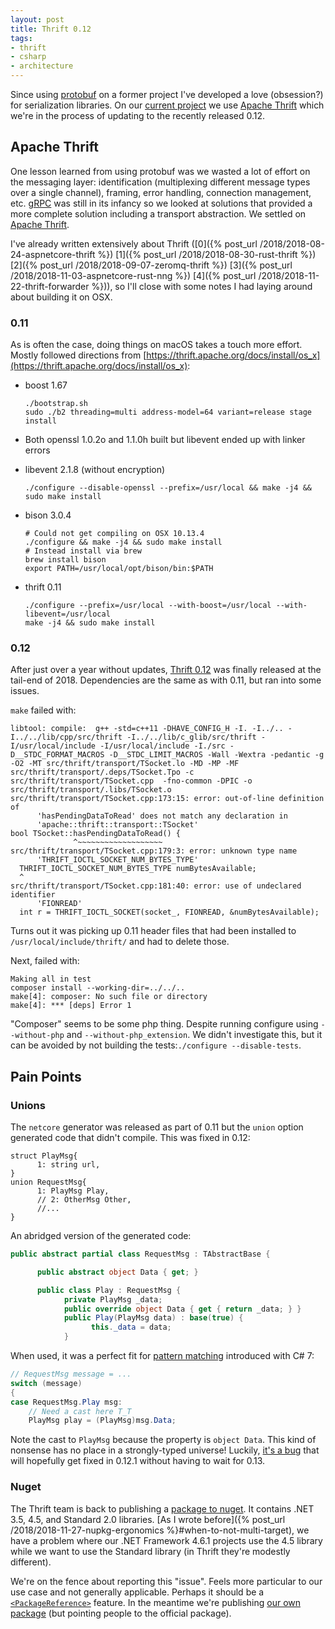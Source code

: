 ```yaml
---
layout: post
title: Thrift 0.12
tags:
- thrift
- csharp
- architecture
---
```


Since using [protobuf](https://github.com/protocolbuffers/protobuf) on a former project I've developed a love (obsession?) for serialization libraries.  On our [current project](https://github.com/subor/sdk) we use [Apache Thrift](https://github.com/apache/thrift) which we're in the process of updating to the recently released 0.12.

## Apache Thrift

One lesson learned from using protobuf was we wasted a lot of effort on the messaging layer: identification (multiplexing different message types over a single channel), framing, error handling, connection management, etc.  [gRPC](https://grpc.io/) was still in its infancy so we looked at solutions that provided a more complete solution including a transport abstraction.  We settled on [Apache Thrift](https://github.com/apache/thrift).

I've already written extensively about Thrift ([0]({% post_url /2018/2018-08-24-aspnetcore-thrift %})
[1]({% post_url /2018/2018-08-30-rust-thrift %})
[2]({% post_url /2018/2018-09-07-zeromq-thrift %})
[3]({% post_url /2018/2018-11-03-aspnetcore-rust-nng %})
[4]({% post_url /2018/2018-11-22-thrift-forwarder %})), so I'll close with some notes I had laying around about building it on OSX.

### 0.11

As is often the case, doing things on macOS takes a touch more effort.  
Mostly followed directions from [https://thrift.apache.org/docs/install/os_x](https://thrift.apache.org/docs/install/os_x):

- boost 1.67

      ./bootstrap.sh
      sudo ./b2 threading=multi address-model=64 variant=release stage install

- Both openssl 1.0.2o and 1.1.0h built but libevent ended up with linker errors
- libevent 2.1.8 (without encryption)
    
      ./configure --disable-openssl --prefix=/usr/local && make -j4 && sudo make install

- bison 3.0.4

      # Could not get compiling on OSX 10.13.4
      ./configure && make -j4 && sudo make install
      # Instead install via brew
      brew install bison
      export PATH=/usr/local/opt/bison/bin:$PATH

- thrift 0.11

      ./configure --prefix=/usr/local --with-boost=/usr/local --with-libevent=/usr/local
      make -j4 && sudo make install

### 0.12

After just over a year without updates, [Thrift 0.12](https://github.com/apache/thrift/releases) was finally released at the tail-end of 2018.  Dependencies are the same as with 0.11, but ran into some issues.

`make` failed with:
```
libtool: compile:  g++ -std=c++11 -DHAVE_CONFIG_H -I. -I../.. -I../../lib/cpp/src/thrift -I../../lib/c_glib/src/thrift -I/usr/local/include -I/usr/local/include -I./src -D__STDC_FORMAT_MACROS -D__STDC_LIMIT_MACROS -Wall -Wextra -pedantic -g -O2 -MT src/thrift/transport/TSocket.lo -MD -MP -MF src/thrift/transport/.deps/TSocket.Tpo -c src/thrift/transport/TSocket.cpp  -fno-common -DPIC -o src/thrift/transport/.libs/TSocket.o
src/thrift/transport/TSocket.cpp:173:15: error: out-of-line definition of
      'hasPendingDataToRead' does not match any declaration in
      'apache::thrift::transport::TSocket'
bool TSocket::hasPendingDataToRead() {
              ^~~~~~~~~~~~~~~~~~~~
src/thrift/transport/TSocket.cpp:179:3: error: unknown type name
      'THRIFT_IOCTL_SOCKET_NUM_BYTES_TYPE'
  THRIFT_IOCTL_SOCKET_NUM_BYTES_TYPE numBytesAvailable;
  ^
src/thrift/transport/TSocket.cpp:181:40: error: use of undeclared identifier
      'FIONREAD'
  int r = THRIFT_IOCTL_SOCKET(socket_, FIONREAD, &numBytesAvailable);
```

Turns out it was picking up 0.11 header files that had been installed to `/usr/local/include/thrift/` and had to delete those.

Next, failed with:
```
Making all in test
composer install --working-dir=../../..
make[4]: composer: No such file or directory
make[4]: *** [deps] Error 1
```

"Composer" seems to be some php thing.  Despite running configure using `--without-php` and `--without-php_extension`.  We didn't investigate this, but it can be avoided by not building the tests:`./configure --disable-tests`.

## Pain Points

### Unions

The `netcore` generator was released as part of 0.11 but the `union` option generated code that didn't compile.  This was fixed in 0.12:
```thrift
struct PlayMsg{
      1: string url,
}
union RequestMsg{
      1: PlayMsg Play,
      // 2: OtherMsg Other,
      //...
}
```

An abridged version of the generated code:
```csharp
public abstract partial class RequestMsg : TAbstractBase {

      public abstract object Data { get; }

      public class Play : RequestMsg {
            private PlayMsg _data;
            public override object Data { get { return _data; } }
            public Play(PlayMsg data) : base(true) {
                  this._data = data;
            }
```

When used, it was a perfect fit for [pattern matching](https://docs.microsoft.com/en-us/dotnet/csharp/pattern-matching) introduced with C# 7:
```csharp
// RequestMsg message = ...
switch (message)
{
case RequestMsg.Play msg:
    // Need a cast here T_T
    PlayMsg play = (PlayMsg)msg.Data;
```

Note the cast to `PlayMsg` because the property is `object Data`.  This kind of nonsense has no place in a strongly-typed universe!  Luckily, [it's a bug](https://issues.apache.org/jira/browse/THRIFT-4715) that will hopefully get fixed in 0.12.1 without having to wait for 0.13.

### Nuget

The Thrift team is back to publishing a [package to nuget](https://www.nuget.org/packages/ApacheThrift/).  It contains .NET 3.5, 4.5, and Standard 2.0 libraries.  [As I wrote before]({% post_url /2018/2018-11-27-nupkg-ergonomics %}#when-to-not-multi-target), we have a problem where our .NET Framework 4.6.1 projects use the 4.5 library while we want to use the Standard library (in Thrift they're modestly different).

We're on the fence about reporting this "issue".  Feels more particular to our use case and not generally applicable.  Perhaps it should be a [`<PackageReference>`](https://docs.microsoft.com/en-us/nuget/consume-packages/package-references-in-project-files) feature.  In the meantime we're publishing [our own package](https://www.nuget.org/packages/Subor.Thrift.NETCore/) (but pointing people to the official package).

